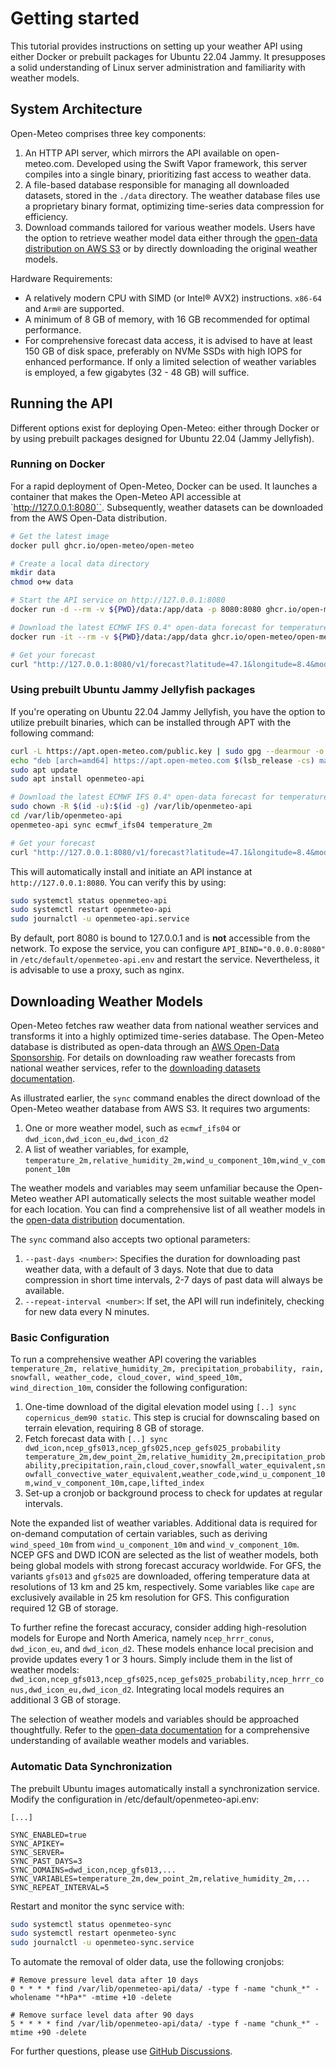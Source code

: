 # Getting started

This tutorial provides instructions on setting up your weather API using either Docker or prebuilt packages for Ubuntu 22.04 Jammy. It presupposes a solid understanding of Linux server administration and familiarity with weather models.

## System Architecture
Open-Meteo comprises three key components:
1. An HTTP API server, which mirrors the API available on open-meteo.com. Developed using the Swift Vapor framework, this server compiles into a single binary, prioritizing fast access to weather data.
2. A file-based database responsible for managing all downloaded datasets, stored in the `./data` directory. The weather database files use a proprietary binary format, optimizing time-series data compression for efficiency.
3. Download commands tailored for various weather models. Users have the option to retrieve weather model data either through the [open-data distribution on AWS S3](https://github.com/open-meteo/open-data) or by directly downloading the original weather models.

Hardware Requirements:
- A relatively modern CPU with SIMD (or Intel® AVX2) instructions. `x86-64` and `Arm®` are supported.
- A minimum of 8 GB of memory, with 16 GB recommended for optimal performance.
- For comprehensive forecast data access, it is advised to have at least 150 GB of disk space, preferably on NVMe SSDs with high IOPS for enhanced performance. If only a limited selection of weather variables is employed, a few gigabytes (32 - 48 GB) will suffice.

## Running the API
Different options exist for deploying Open-Meteo: either through Docker or by using prebuilt packages designed for Ubuntu 22.04 (Jammy Jellyfish).

### Running on Docker
For a rapid deployment of Open-Meteo, Docker can be used. It launches a container that makes the Open-Meteo API accessible at `http://127.0.0.1:8080``. Subsequently, weather datasets can be downloaded from the AWS Open-Data distribution.

```bash
# Get the latest image
docker pull ghcr.io/open-meteo/open-meteo

# Create a local data directory
mkdir data
chmod o+w data

# Start the API service on http://127.0.0.1:8080
docker run -d --rm -v ${PWD}/data:/app/data -p 8080:8080 ghcr.io/open-meteo/open-meteo

# Download the latest ECMWF IFS 0.4° open-data forecast for temperature (50 MB)
docker run -it --rm -v ${PWD}/data:/app/data ghcr.io/open-meteo/open-meteo sync ecmwf_ifs04 temperature_2m

# Get your forecast
curl "http://127.0.0.1:8080/v1/forecast?latitude=47.1&longitude=8.4&models=ecmwf_ifs04&hourly=temperature_2m"
```

### Using prebuilt Ubuntu Jammy Jellyfish packages
If you're operating on Ubuntu 22.04 Jammy Jellyfish, you have the option to utilize prebuilt binaries, which can be installed through APT with the following command:

```bash
curl -L https://apt.open-meteo.com/public.key | sudo gpg --dearmour -o /etc/apt/trusted.gpg.d/openmeteo.gpg
echo "deb [arch=amd64] https://apt.open-meteo.com $(lsb_release -cs) main" | sudo tee /etc/apt/sources.list.d/openmeteo-api.list
sudo apt update
sudo apt install openmeteo-api

# Download the latest ECMWF IFS 0.4° open-data forecast for temperature (50 MB)
sudo chown -R $(id -u):$(id -g) /var/lib/openmeteo-api
cd /var/lib/openmeteo-api
openmeteo-api sync ecmwf_ifs04 temperature_2m

# Get your forecast
curl "http://127.0.0.1:8080/v1/forecast?latitude=47.1&longitude=8.4&models=ecmwf_ifs04&hourly=temperature_2m"
```

This will automatically install and initiate an API instance at `http://127.0.0.1:8080`. You can verify this by using:
```bash
sudo systemctl status openmeteo-api
sudo systemctl restart openmeteo-api
sudo journalctl -u openmeteo-api.service
```

By default, port 8080 is bound to 127.0.0.1 and is **not** accessible from the network. To expose the service, you can configure `API_BIND="0.0.0.0:8080"` in `/etc/default/openmeteo-api.env` and restart the service. Nevertheless, it is advisable to use a proxy, such as nginx.


## Downloading Weather Models
Open-Meteo fetches raw weather data from national weather services and transforms it into a highly optimized time-series database. The Open-Meteo database is distributed as open-data through an [AWS Open-Data Sponsorship](https://github.com/open-meteo/open-data). For details on downloading raw weather forecasts from national weather services, refer to the [downloading datasets documentation](./downloading-datasets.md).

As illustrated earlier, the `sync` command enables the direct download of the Open-Meteo weather database from AWS S3. It requires two arguments:
1. One or more weather model, such as `ecmwf_ifs04` or `dwd_icon,dwd_icon_eu,dwd_icon_d2`
2. A list of weather variables, for example, `temperature_2m,relative_humidity_2m,wind_u_component_10m,wind_v_component_10m`

The weather models and variables may seem unfamiliar because the Open-Meteo weather API automatically selects the most suitable weather model for each location. You can find a comprehensive list of all weather models in the [open-data distribution](https://github.com/open-meteo/open-data) documentation.

The `sync` command also accepts two optional parameters:
1. `--past-days <number>`: Specifies the duration for downloading past weather data, with a default of 3 days. Note that due to data compression in short time intervals, 2-7 days of past data will always be available.
2. `--repeat-interval <number>`: If set, the API will run indefinitely, checking for new data every N minutes.

### Basic Configuration
To run a comprehensive weather API covering the variables `temperature_2m, relative_humidity_2m, precipitation_probability, rain, snowfall, weather_code, cloud_cover, wind_speed_10m, wind_direction_10m`, consider the following configuration:

1. One-time download of the digital elevation model using `[..] sync copernicus_dem90 static`. This step is crucial for downscaling based on terrain elevation, requiring 8 GB of storage.
2. Fetch forecast data with `[..] sync dwd_icon,ncep_gfs013,ncep_gfs025,ncep_gefs025_probability temperature_2m,dew_point_2m,relative_humidity_2m,precipitation_probability,precipitation,rain,cloud_cover,snowfall_water_equivalent,snowfall_convective_water_equivalent,weather_code,wind_u_component_10m,wind_v_component_10m,cape,lifted_index`
3. Set-up a cronjob or background process to check for updates at regular intervals.

Note the expanded list of weather variables. Additional data is required for on-demand computation of certain variables, such as deriving `wind_speed_10m` from `wind_u_component_10m` and `wind_v_component_10m`. NCEP GFS and DWD ICON are selected as the list of weather models, both being global models with strong forecast accuracy worldwide. For GFS, the variants `gfs013` and `gfs025` are downloaded, offering temperature data at resolutions of 13 km and 25 km, respectively. Some variables like `cape` are exclusively available in 25 km resolution for GFS. This configuration required 12 GB of storage.

To further refine the forecast accuracy, consider adding high-resolution models for Europe and North America, namely `ncep_hrrr_conus`, `dwd_icon_eu`, and `dwd_icon_d2`. These models enhance local precision and provide updates every 1 or 3 hours. Simply include them in the list of weather models: `dwd_icon,ncep_gfs013,ncep_gfs025,ncep_gefs025_probability,ncep_hrrr_conus,dwd_icon_eu,dwd_icon_d2`. Integrating local models requires an additional 3 GB of storage.

The selection of weather models and variables should be approached thoughtfully. Refer to the [open-data documentation](https://github.com/open-meteo/open-data) for a comprehensive understanding of available weather models and variables.

### Automatic Data Synchronization  

The prebuilt Ubuntu images automatically install a synchronization service. Modify the configuration in /etc/default/openmeteo-api.env:
```
[...]

SYNC_ENABLED=true
SYNC_APIKEY=
SYNC_SERVER=
SYNC_PAST_DAYS=3
SYNC_DOMAINS=dwd_icon,ncep_gfs013,...
SYNC_VARIABLES=temperature_2m,dew_point_2m,relative_humidity_2m,...
SYNC_REPEAT_INTERVAL=5
```

Restart and monitor the sync service with:
```bash
sudo systemctl status openmeteo-sync
sudo systemctl restart openmeteo-sync
sudo journalctl -u openmeteo-sync.service
```

To automate the removal of older data, use the following cronjobs:

```
# Remove pressure level data after 10 days
0 * * * * find /var/lib/openmeteo-api/data/ -type f -name "chunk_*" -wholename "*hPa*" -mtime +10 -delete

# Remove surface level data after 90 days
5 * * * * find /var/lib/openmeteo-api/data/ -type f -name "chunk_*" -mtime +90 -delete
```

For further questions, please use [GitHub Discussions](https://github.com/open-meteo/open-meteo/discussions).